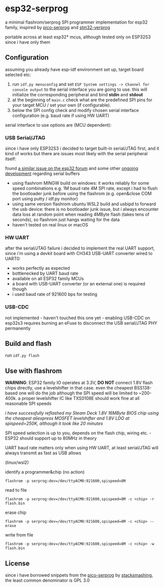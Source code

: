 # esp32-serprog
a minimal flashrom/serprog SPI programmer implementation for esp32 family, inspired by [pico-serprog](https://github.com/stacksmashing/pico-serprog) and [stm32-verprog](https://github.com/dword1511/stm32-vserprog)

portable across at least esp32* mcus, although tested only on ESP32S3 since i have only them

## Configuration

assuming you already have esp-idf environment set up, target board selected etc:

1) run `idf.py menuconfig` and set `ESP System settings -> Channel for console output` to the serial interface you are going to use. 
  this will initialize the corresponding peripheral and bind **stdin** and **stdout**
2) at the beginning of `main.c` check what are the predefined SPI pins for your target MCU / set your own (if configurable).
3) below the SPI config check and modify chosen serial interface configuration (e.g. baud rate if using HW UART)

serial interface to use options are (MCU dependent):

### USB Serial/JTAG

since i have only ESP32S3 i decided to target built-in serial/JTAG first, and it kind of works but there are issues most likely with the serial peripheral itself:

found [a similar issue on the esp32 forum](https://www.esp32.com/viewtopic.php?f=13&t=32209) and some other [ongoing development](https://github.com/espressif/esp-idf/pull/12291) regarding serial buffers

* using flashrom MINGW build on windows: it works reliably for some speed combinations e.g. 1M baud rate 4M SPI rate, except i had to flush the bootloader junk before using the flashrom (e.g. open&close COM port using putty / idf.py monitor)
* using same version flashrom ubuntu WSL2 build and usbipd to forward the usb device: there is no bootloader junk issue, but i always encounter data loss at random point when reading 4MByte flash (takes tens of seconds), so flashrom just hangs waiting for the data
* haven't tested on real linux or macOS

### HW UART

after the serial/JTAG failure i decided to implement the real UART support, since i'm using a devkit board with CH343 USB-UART converter wired to UART0:

* works perfectly as expected
* bottlenecked by UART baud rate
* available on all ESP32 family MCUs
* a board with USB-UART converter (or an external one) is required though
* i used baud rate of 921600 bps for testing

### USB-CDC

not implemented - haven't touched this one yet - enabling USB-CDC on esp32s3 requires burning an eFuse to disconnect the USB serial/JTAG PHY permanently

## Build and flash

run `idf.py flash`

## Use with flashrom

**WARNING**: ESP32 family IO operates at 3.3V, **DO NOT** connect 1.8V flash chips directly, use a levelshifter in that case. 
even the cheapest BSS138-based one will do the job although the SPI speed will be limited to ~200-400k. a proper levelshifter IC like TXS0108E should work fine at all reasonable SPI speeds

*i have successfully reflashed my Steam Deck 1.8V 16MByte BIOS chip using the cheapest aliexpress MOSFET levelshifter and 1.8V LDO at spispeed=250K, although it took like 20 minutes*

SPI speed selection is up to you, depends on the flash chip, wiring etc. - ESP32 should support up to 80MHz in theory

UART baud rate matters only when using HW UART, at least serial/JTAG will always transmit as fast as USB allows

(linux/wsl2)

identify a programmer&chip (no action)
```
flashrom -p serprog:dev=/dev/ttyACM0:921600,spispeed=8M
```

read to file
```
flashrom -p serprog:dev=/dev/ttyACM0:921600,spispeed=8M -c <chip> -r flash.bin
```

erase chip
```
flashrom -p serprog:dev=/dev/ttyACM0:921600,spispeed=8M -c <chip> --erase
```

write from file
```
flashrom -p serprog:dev=/dev/ttyACM0:921600,spispeed=8M -c <chip> -w flash.bin
```

## License

since i have borrowed snippets from the [pico-serprog](https://github.com/stacksmashing/pico-serprog) by [stacksmashing](https://github.com/stacksmashing), the least common denominator is GPL 3.0
